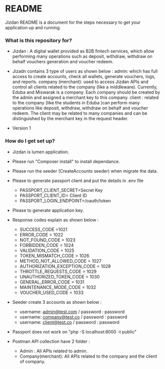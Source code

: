 # README #

Jizdan README is a document for the steps necessary to get your application up and running.

### What is this repository for? ###

* Jizdan : A digital wallet provided as B2B fintech services, which allow performing many operations such as deposit, withdraw, withdraw on behalf vouchers generation and voucher redeem.
* Jizadn contains 3 type of users as shown below :
  admin: which has full access to create accounts, check all wallets, generate vouchers, logs, and reports.
  company (merchant): used to access Jizdan APIs and control all clients related to the company (like a middleware). Currently, Eduba and Miswarak is a company. Each company should be created by the admin and assigned a merchant key to this company.
  client : related to the company (like the students in Eduba )can perform many operations like deposit, withdraw, withdraw on behalf and voucher redeem. The client may be related to many companies and can be distinguished by the merchant key in the request header.

* Version 1


### How do I get set up? ###

* Jizdan is lumen application.
* Please run "Composer install" to install dependance.
* Please run the seeder (CreateAccounts seeder) when migrate the data.
* Please to generate passport client and put the details in .env file
    * PASSPORT_CLIENT_SECRET=Secret Key 
    * PASSPORT_CLIENT_ID= Client ID 
    * PASSPORT_LOGIN_ENDPOINT=/oauth/token 

* Please to generate application key.
* Response codes explain as shown below :
  * SUCCESS_CODE =1021
  * ERROR_CODE = 1022
  * NOT_FOUND_CODE = 1023
  * FORBIDDEN_CODE = 1024
  * VALIDATION_CODE = 1025
  * TOKEN_MISMATCH_CODE = 1026
  * METHOD_NOT_ALLOWED_CODE = 1027
  * AUTHORIZATION_EXCEPTION_CODE = 1028
  * THROTTLE_REQUESTS_CODE = 1029
  * UNAUTHORIZED_TOKEN_CODE = 1030
  * GENERAL_ERROR_CODE = 1031
  * MAINTENANCE_MODE_CODE = 1032
  * VOUCHER_USED_CODE = 1033

* Seeder create 3 accounts as shown below :
  * username: admin@test.com / password : password
  * username: company@test.co / password : password
  * username: client@test.co / password : password

* Passport does not work on  "php -S localhost:8000 -t public"
* Postman API collection have 2 folder :
  * Admin : All APIs related to admin.
  * Company(merchant): All APIs related to the company and the client of company.


